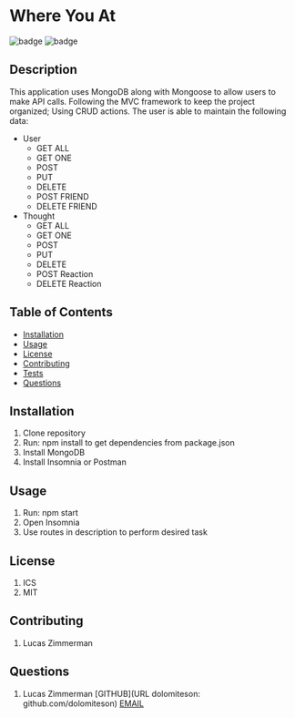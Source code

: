 # Where You At

![badge](https://img.shields.io/badge/license-ICS-blueviolet)
![badge](https://img.shields.io/badge/license-MIT-green)


## Description
This application uses MongoDB along with Mongoose to allow users to make API calls. Following the MVC
framework to keep the project organized; Using CRUD actions. The user is able to maintain the following
data:
  * User
    * GET ALL
    * GET ONE
    * POST
    * PUT
    * DELETE
    * POST FRIEND
    * DELETE FRIEND
  * Thought
    * GET ALL
    * GET ONE
    * POST
    * PUT
    * DELETE
    * POST Reaction
    * DELETE Reaction

## Table of Contents

* [Installation](#installation)
* [Usage](#usage)
* [License](#license)
* [Contributing](#contributing)
* [Tests](#tests)
* [Questions](#questions)

## Installation
1. Clone repository
2. Run: npm install to get dependencies from package.json
3. Install MongoDB
4. Install Insomnia or Postman


## Usage
1. Run: npm start
2. Open Insomnia
3. Use routes in description to perform desired task


## License
1. ICS
2. MIT


## Contributing
1. Lucas Zimmerman


## Questions
1. Lucas Zimmerman
[GITHUB](URL dolomiteson: github.com/dolomiteson)
[EMAIL](mailto:zimmerman.lucas@hotmail.com)
